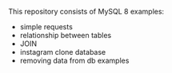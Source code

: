 This repository consists of MySQL 8 examples:
- simple requests
- relationship between tables
- JOIN
- instagram clone database
- removing data from db examples
